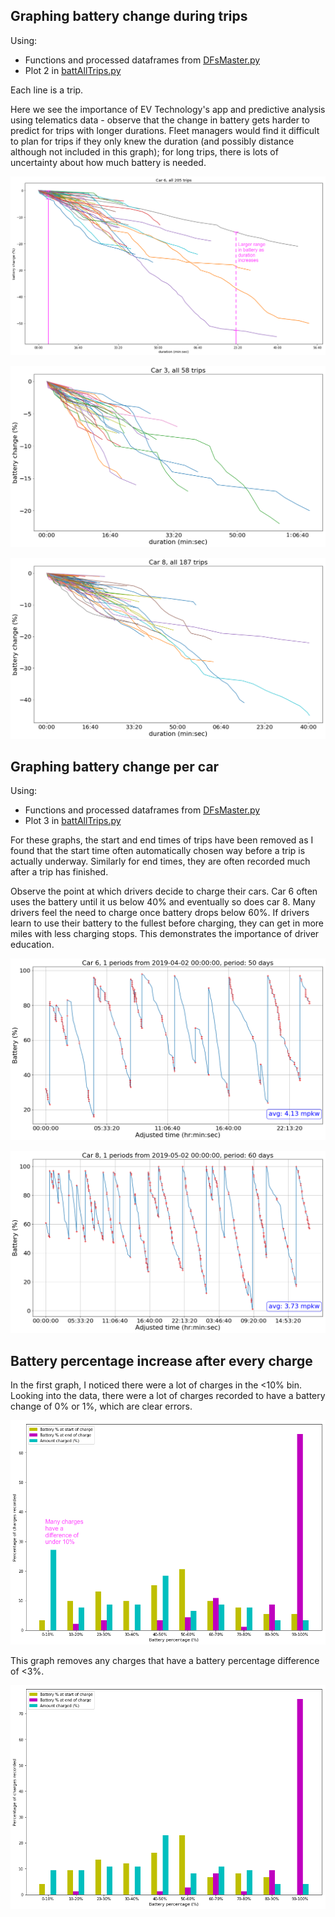 <h2>Graphing battery change during trips</h2>

Using: 
* Functions and processed dataframes from [DFsMaster.py](DFsMaster.py)
* Plot 2 in [battAllTrips.py](battAllTrips.py)

Each line is a trip. 

Here we see the importance of EV Technology's app and predictive analysis using telematics data - observe that the change in battery gets harder to predict for trips with longer durations. Fleet managers would find it difficult to plan for trips if they only knew the duration (and possibly distance although not included in this graph); for long trips, there is lots of uncertainty about how much battery is needed.

![Graph1](./images/slide4_car6_annotation.png)

![Graph2](./images/slide5_car3.png)

![Graph3](./images/slide5_car8.png)

<h2>Graphing battery change per car</h2>

Using: 
* Functions and processed dataframes from [DFsMaster.py](DFsMaster.py)
* Plot 3 in [battAllTrips.py](battAllTrips.py)

For these graphs, the start and end times of trips have been removed as I found that the start time often automatically chosen way before a trip is actually underway. Similarly for end times, they are often recorded much after a trip has finished. 

Observe the point at which drivers decide to charge their cars. Car 6 often uses the battery until it us below 40% and eventually so does car 8. Many drivers feel the need to charge once battery drops below 60%. If drivers learn to use their battery to the fullest before charging, they can get in more miles with less charging stops. This demonstrates the importance of driver education.

![Graph4](./images/slide8_car6.png)

![Graph5](./images/slide9_car8.png)

<h2>Battery percentage increase after every charge</h2>
In the first graph, I noticed there were a lot of charges in the <10% bin. Looking into the data, there were a lot of charges recorded to have a battery change of 0% or 1%, which are clear errors.

![Bins1](./images/bins_withUnder3.png)

This graph removes any charges that have a battery percentage difference of <3%.

![Bins2](./images/bins_withoutUnder3.png)
